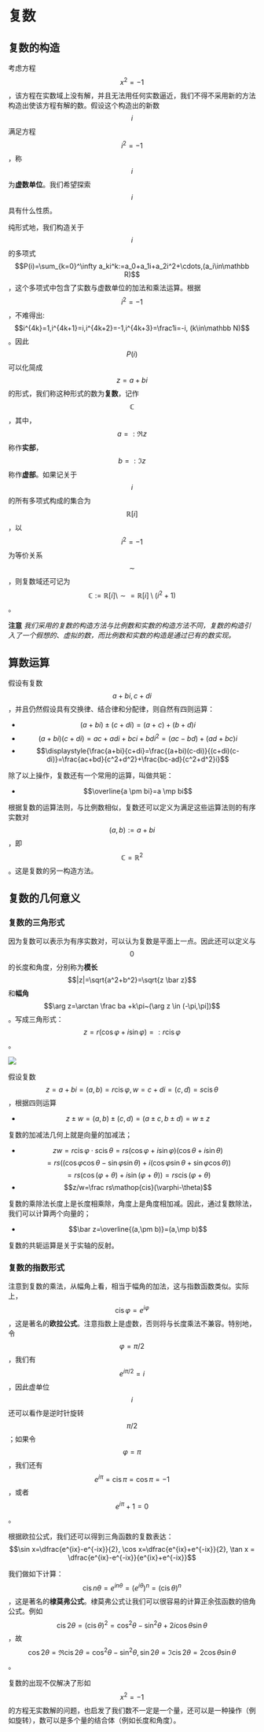 # 复数

## 复数的构造

考虑方程$$x^2=-1$$，该方程在实数域上没有解，并且无法用任何实数逼近，我们不得不采用新的方法构造出使该方程有解的数。假设这个构造出的新数$$i$$满足方程$$i^2=-1$$，称$$i$$为**虚数单位**。我们希望探索$$i$$具有什么性质。

纯形式地，我们构造关于$$i$$的多项式$$P(i)=\sum_{k=0}^\infty a_ki^k:=a_0+a_1i+a_2i^2+\cdots,(a_i\in\mathbb R)$$，这个多项式中包含了实数与虚数单位的加法和乘法运算。根据$$i^2=-1$$，不难得出:$$i^{4k}=1,i^{4k+1}=i,i^{4k+2}=-1,i^{4k+3}=\frac1i=-i, (k\in\mathbb N)$$。因此$$P(i)$$可以化简成$$z=a+bi$$的形式，我们称这种形式的数为**复数**，记作$$\mathbb C$$，其中，$$a=:\Re z$$称作**实部**，$$b=:\Im z$$称作**虚部**。如果记关于$$i$$的所有多项式构成的集合为$$\mathbb R[i]$$，以$$i^2=-1$$为等价关系$$\sim$$，则复数域还可记为$$\mathbb C:=\mathbb R[i]\setminus\sim=\mathbb R[i]\setminus(i^2+1)$$。

**注意** _我们采用的复数的构造方法与比例数和实数的构造方法不同，复数的构造引入了一个假想的、虚拟的数，而比例数和实数的构造是通过已有的数实现。_

## 算数运算

假设有复数$$a+bi,c+di$$，并且仍然假设具有交换律、结合律和分配律，则自然有四则运算：

* $$(a+bi) \pm (c+di) = (a+c)+(b+d)i$$
* $$(a+bi)(c+di) = ac+adi+bci+bdi^2 = (ac-bd)+(ad+bc)i$$
* $$\displaystyle{\frac{a+bi}{c+di}=\frac{(a+bi)(c-di)}{(c+di)(c-di)}=\frac{ac+bd}{c^2+d^2}+\frac{bc-ad}{c^2+d^2}i}$$

除了以上操作，复数还有一个常用的运算，叫做共轭：

* $$\overline{a \pm bi}=a \mp bi$$

根据复数的运算法则，与比例数相似，复数还可以定义为满足这些运算法则的有序实数对$$(a,b):=a+bi$$，即$$\mathbb C=\mathbb R^2$$。这是复数的另一构造方法。

## 复数的几何意义

### 复数的三角形式

因为复数可以表示为有序实数对，可以认为复数是平面上一点。因此还可以定义与$$0$$的长度和角度，分别称为**模长**$$|z|=\sqrt{a^2+b^2}=\sqrt{z \bar z}$$和**幅角**$$\arg z=\arctan \frac ba +k\pi~(\arg z \in (-\pi,\pi])$$。写成三角形式：$$z=r(\cos\varphi+i\sin\varphi)=:r\mathop{cis}\varphi$$。

![](https://upload.wikimedia.org/wikipedia/commons/thumb/7/7a/Complex_number_illustration_modarg.svg/440px-Complex_number_illustration_modarg.svg.png)

假设复数$$z=a+bi=(a,b)=r\mathop{cis}\varphi,w=c+di=(c,d)=s\mathop{cis}\theta$$，根据四则运算

* $$z \pm w=(a,b)\pm(c,d)=(a\pm c,b\pm d)=w \pm z$$

复数的加减法几何上就是向量的加减法；

* $$zw=r\mathop{cis}\varphi\cdot s\mathop{cis}\theta=rs(\cos\varphi+i\sin\varphi)(\cos\theta+i\sin\theta)$$$$=rs((\cos\varphi\cos\theta-\sin\varphi\sin\theta)+i(\cos\varphi\sin\theta+\sin\varphi\cos\theta))$$$$=rs(\cos(\varphi+\theta)+i\sin(\varphi+\theta))=rs\mathop{cis}(\varphi+\theta)$$
* $$z/w=\frac rs\mathop{cis}(\varphi-\theta)$$

复数的乘除法长度上是长度相乘除，角度上是角度相加减。因此，通过复数除法，我们可以计算两个向量的；

* $$\bar z=\overline{(a,\pm b)}=(a,\mp b)$$

复数的共轭运算是关于实轴的反射。

### 复数的指数形式

注意到复数的乘法，从幅角上看，相当于幅角的加法，这与指数函数类似。实际上，$$\mathop{cis}\varphi=e^{i\varphi}$$，这是著名的**欧拉公式**。注意指数上是虚数，否则将与长度乘法不兼容。特别地，令$$\varphi=\pi/2$$，我们有$$e^{i\pi/2}=i$$，因此虚单位$$i$$还可以看作是逆时针旋转$$\pi/2$$；如果令$$\varphi=\pi$$，我们还有$$e^{i\pi}=\mathop{cis}\pi=\cos\pi=-1$$，或者$$e^{i\pi}+1=0$$。

根据欧拉公式，我们还可以得到三角函数的复数表达：$$\sin x=\dfrac{e^{ix}-e^{-ix}}{2}, \cos x=\dfrac{e^{ix}+e^{-ix}}{2}, \tan x = \dfrac{e^{ix}-e^{-ix}}{e^{ix}+e^{-ix}}$$

我们做如下计算：$$\mathop{cis}n\theta=e^{in\theta}=(e^{i\theta})^n=(\mathop{cis}\theta)^n$$，这是著名的**棣莫弗公式**。棣莫弗公式让我们可以很容易的计算正余弦函数的倍角公式。例如$$\mathop{cis}2\theta=(\mathop{cis}\theta)^2=\cos^2\theta-\sin^2\theta+2i\cos\theta\sin\theta$$，故$$\cos2\theta=\Re\mathop{cis}2\theta=\cos^2\theta-\sin^2\theta,\sin2\theta=\Im\mathop{cis}2\theta=2\cos\theta\sin\theta$$。

复数的出现不仅解决了形如$$x^2=-1$$的方程无实数解的问题，也启发了我们数不一定是一个量，还可以是一种操作（例如旋转），数可以是多个量的结合体（例如长度和角度）。